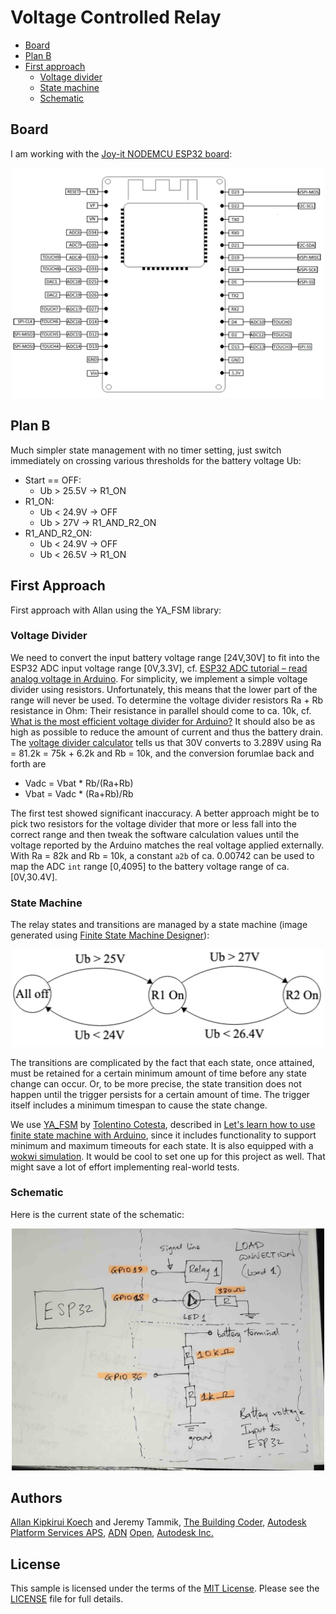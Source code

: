 # Voltage Controlled Relay

- [Board](#board)
- [Plan B](#plan-b)
- [First approach](#first-approach)
    - [Voltage divider](#voltage-divider)
    - [State machine](#state-machine)
    - [Schematic](#schematic)

## Board

I am working with the [Joy-it NODEMCU ESP32 board](https://joy-it.net/en/products/SBC-NodeMCU-ESP32):

<center>
<img src="img/2023-02-24_joyit_nodemcu_esp32_pins.png" alt="Joy-it NODEMCU ESP32 pins" title="Joy-it NODEMCU ESP32 pins" width="500"/> <!-- 1788 x 1318 pixels -->
</center>

## Plan B

Much simpler state management with no timer setting, just switch immediately on crossing various thresholds for the battery voltage Ub:

- Start == OFF:
    - Ub > 25.5V &rarr; R1_ON
- R1_ON:
    - Ub < 24.9V &rarr; OFF
    - Ub > 27V &rarr; R1_AND_R2_ON
- R1_AND_R2_ON:
    - Ub < 24.9V &rarr; OFF
    - Ub < 26.5V &rarr; R1_ON

## First Approach

First approach with Allan using the YA_FSM library:

### Voltage Divider

We need to convert the input battery voltage range [24V,30V] to fit into the ESP32 ADC input voltage range [0V,3.3V],
cf. [ESP32 ADC tutorial &ndash; read analog voltage in Arduino](https://deepbluembedded.com/esp32-adc-tutorial-read-analog-voltage-arduino/).
For simplicity, we implement a simple voltage divider using resistors.
Unfortunately, this means that the lower part of the range will never be used.
To determine the voltage divider resistors Ra + Rb resistance in Ohm:
Their resistance in parallel should come to ca. 10k,
cf. [What is the most efficient voltage divider for Arduino?](https://arduino.stackexchange.com/questions/78768/what-is-the-most-efficient-voltage-divider-for-arduino)
It should also be as high as possible to reduce the amount of current and thus the battery drain.
The [voltage divider calculator](https://ohmslawcalculator.com/voltage-divider-calculator) tells us that
30V converts to 3.289V using Ra = 81.2k = 75k + 6.2k and Rb = 10k, and the conversion forumlae back and forth are

- Vadc = Vbat * Rb/(Ra+Rb)
- Vbat = Vadc * (Ra+Rb)/Rb

The first test showed significant inaccuracy.
A better approach might be to pick two resistors for the voltage divider
that more or less fall into the correct range and then tweak the software
calculation values until the voltage reported by the Arduino matches the
real voltage applied externally.
With Ra = 82k and Rb = 10k, a constant `a2b` of ca. 0.00742 can be used to
map the ADC `int` range [0,4095] to the battery voltage range of ca. [0V,30.4V].

### State Machine

The relay states and transitions are managed by a state machine
(image generated using [Finite State Machine Designer](https://www.madebyevan.com/fsm/)):

<center>
<img src="img/2023-02-23_state_machine.png" alt="State machine" title="State machine" width="500"/> <!-- 1004 x 312 pixels -->
</center>

The transitions are complicated by the fact that each state, once attained, must be retained for a certain minimum amount of time before any state change can occur.
Or, to be more precise, the state transition does not happen until the trigger persists for a certain amount of time.
The trigger itself includes a minimum timespan to cause the state change.

We use [YA_FSM](https://github.com/cotestatnt/YA_FSM)
by [Tolentino Cotesta](https://www.hackster.io/tolentinocotesta),
described in [Let's learn how to use finite state machine with Arduino](https://www.hackster.io/tolentinocotesta/let-s-learn-how-to-use-finite-state-machine-with-arduino-c524ac),
since it includes functionality to support minimum and maximum timeouts for each state.
It is also equipped with a [wokwi simulation](https://wokwi.com/projects/338248486164103762).
It would be cool to set one up for this project as well.
That might save a lot of effort implementing real-world tests.

### Schematic

Here is the current state of the schematic:

<center>
<img src="img/2023-02-22_relay_schematic_02.jpg" alt="Voltage controlled switch schematic" title="Voltage controlled switch schematic" width="500"/> <!-- 1788 x 1318 pixels -->
</center>

## Authors

[Allan Kipkirui Koech](https://github.com/allankkoech)
and Jeremy Tammik,
[The Building Coder](http://thebuildingcoder.typepad.com),
[Autodesk Platform Services APS](http://aps.autodesk.com),
[ADN](http://www.autodesk.com/adn)
[Open](http://www.autodesk.com/adnopen),
[Autodesk Inc.](http://www.autodesk.com)

## License

This sample is licensed under the terms of the [MIT License](http://opensource.org/licenses/MIT).
Please see the [LICENSE](LICENSE) file for full details.

